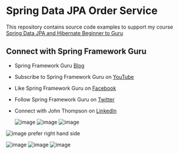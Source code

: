 # Spring Data JPA Order Service

This repository contains source code examples to support my course [Spring Data JPA and Hibernate Beginner to Guru](https://www.udemy.com/course/hibernate-and-spring-data-jpa-beginner-to-guru/?referralCode=251C4C865302C7B1BB8F)

## Connect with Spring Framework Guru
* Spring Framework Guru [Blog](https://springframework.guru/)
* Subscribe to Spring Framework Guru on [YouTube](https://www.youtube.com/channel/UCrXb8NaMPQCQkT8yMP_hSkw)
* Like Spring Framework Guru on [Facebook](https://www.facebook.com/springframeworkguru/)
* Follow Spring Framework Guru on [Twitter](https://twitter.com/spring_guru)
* Connect with John Thompson on [LinkedIn](http://www.linkedin.com/in/springguru)

  ![image](https://github.com/user-attachments/assets/b8d9eeb6-2cfa-4ed3-938e-956b60f154b0)
  ![image](https://github.com/user-attachments/assets/b36e18a1-7adf-417c-8565-da5e580f3478)
![image](https://github.com/user-attachments/assets/48fd7404-23a8-49f7-b0e2-9eb5baeed69b)

![image](https://github.com/user-attachments/assets/ffb07d72-68aa-4da5-8e07-e89838079a34)
prefer right hand side


![image](https://github.com/user-attachments/assets/a847b606-abb9-4545-aa39-5f447756636c)
![image](https://github.com/user-attachments/assets/1deb5c03-7dd8-459c-b0a4-923a113a5618)
![image](https://github.com/user-attachments/assets/6b586cd9-a3fd-4778-b11e-6238e1d1a7a2)
